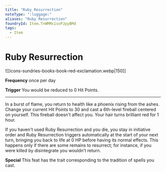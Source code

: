 ```yaml
---
title: "Ruby Resurrection"
noteType: ":luggage:"
aliases: "Ruby Resurrection"
foundryId: Item.TnWMMx1soPJpyBMd
tags:
  - Item
---
```


# Ruby Resurrection
![[icons-sundries-books-book-red-exclamation.webp|150]]

**Frequency** once per day

**Trigger** You would be reduced to 0 Hit Points.

* * *

In a burst of flame, you return to health like a phoenix rising from the ashes. Change your current Hit Points to 30 and cast a 6th-level fireball centered on yourself. This fireball doesn't affect you. Your hair turns brilliant red for 1 hour.

If you haven't used Ruby Resurrection and you die, you stay in initiative order and Ruby Resurrection triggers automatically at the start of your next turn, bringing you back to life at 0 HP before having its normal effects. This happens only if there are some remains to resurrect; for instance, if you were killed by disintegrate you wouldn't return.

**Special** This feat has the trait corresponding to the tradition of spells you cast.
